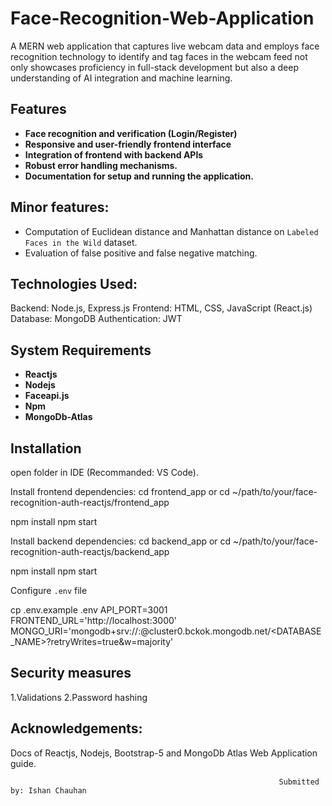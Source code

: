 # Face-Recognition-Web-Application

A MERN web application that captures live webcam data and employs face recognition technology to identify and tag faces in the webcam feed not only showcases proficiency in full-stack development but also a deep understanding of AI integration and machine learning.


## Features
- **Face recognition and verification (Login/Register)**
- **Responsive and user-friendly frontend interface**
- **Integration of frontend with backend APIs**
- **Robust error handling mechanisms.**
- **Documentation for setup and running the application.**


## Minor features:

- Computation of Euclidean distance and Manhattan distance on `Labeled Faces in the Wild` dataset.
- Evaluation of false positive and false negative matching.


## Technologies Used:

Backend: Node.js, Express.js
Frontend: HTML, CSS, JavaScript (React.js)
Database: MongoDB
Authentication: JWT


## System Requirements

- **Reactjs** 
- **Nodejs** 
- **Faceapi.js**  
- **Npm**
- **MongoDb-Atlas**


## Installation

open folder in IDE (Recommanded: VS Code).

Install frontend dependencies: 
cd frontend_app
or
cd ~/path/to/your/face-recognition-auth-reactjs/frontend_app 

npm install
npm start

Install backend dependencies: 
cd backend_app
or
cd ~/path/to/your/face-recognition-auth-reactjs/backend_app 

npm install
npm start

Configure `.env` file

cp .env.example .env
API_PORT=3001
FRONTEND_URL='http://localhost:3000'
MONGO_URI='mongodb+srv://<USERNAME>:<PASSWORD>@cluster0.bckok.mongodb.net/<DATABASE_NAME>?retryWrites=true&w=majority'


## Security measures

1.Validations
2.Password hashing


## Acknowledgements:

Docs of Reactjs, Nodejs, Bootstrap-5 and MongoDb Atlas Web Application guide.

                                                                Submitted by: Ishan Chauhan 
